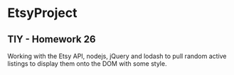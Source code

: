 EtsyProject
===========

## TIY - Homework 26

Working with the Etsy API, nodejs, jQuery and lodash to pull random active listings to display them onto the DOM with some style. 
